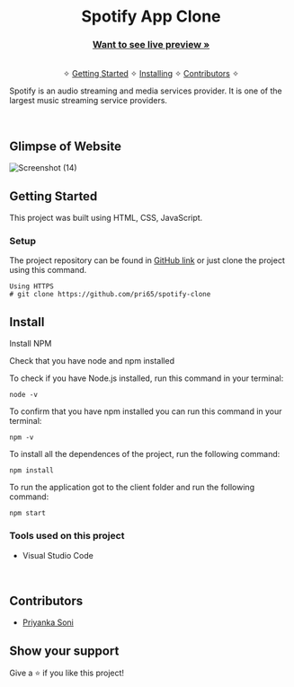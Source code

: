 <h1 align="center">Spotify App Clone</h1> 

<h3 align="center"><a href="https://starlit-paprenjak-fb55a3.netlify.app/"><strong>Want to see live preview »</strong></a></h3>

<p align="center"> 
    <br />&#10023;
    <a href="#Getting-Started">Getting Started</a> &#10023; <a href="#Install">Installing</a> &#10023;    
    <a href="#Contributors">Contributors</a> &#10023;
  </p>
  
  Spotify is an audio streaming and media services provider. It is one of the largest music streaming service providers.
  

<br />



## Glimpse of Website
 
   ![Screenshot (14)](https://user-images.githubusercontent.com/101036458/192757427-6c12f10c-7a1e-44b5-ae00-1d67c73c06b8.png)


## Getting Started

This project was built using HTML, CSS, JavaScript.

### Setup


The project repository can be found in [GitHub link](https://github.com/pri65/spotify-clone) or just clone the project using this command. 


```
Using HTTPS
# git clone https://github.com/pri65/spotify-clone
```

## Install

Install NPM

Check that you have node and npm installed

To check if you have Node.js installed, run this command in your terminal:


```
node -v
```

To confirm that you have npm installed you can run this command in your terminal:


```
npm -v
```


To install all the dependences of the project, run the following command:


```
npm install
```


To run the application got to the client folder and run the following command:

```
npm start
```


### Tools used on this project

- Visual Studio Code



<br/>

## Contributors

- [Priyanka Soni](https://github.com/pri65)



## Show your support

Give a ⭐ if you like this project!
